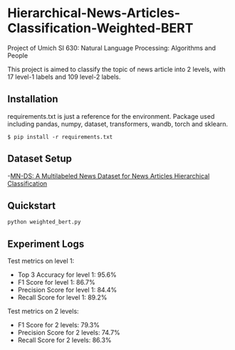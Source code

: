 # Hierarchical-News-Articles-Classification-Weighted-BERT
Project of Umich SI 630: Natural Language Processing: Algorithms and People

This project is aimed to classify the topic of news article into 2 levels, with 17 level-1 labels and 109 level-2 labels.

## Installation
requirements.txt is just a reference for the environment. Package used including pandas, numpy, dataset, transformers, wandb, torch and sklearn.
```shell
$ pip install -r requirements.txt
```

## Dataset Setup

-[MN-DS: A Multilabeled News Dataset for News Articles Hierarchical Classification](https://zenodo.org/records/7394851)

## Quickstart

```shell
python weighted_bert.py
```

## Experiment Logs

Test metrics on level 1:
- Top 3 Accuracy for level 1: 95.6%
- F1 Score for level 1: 86.7%
- Precision Score for level 1: 84.4%
- Recall Score for level 1: 89.2%

Test metrics on 2 levels:
- F1 Score for 2 levels: 79.3%
- Precision Score for 2 levels: 74.7%
- Recall Score for 2 levels: 86.3%
